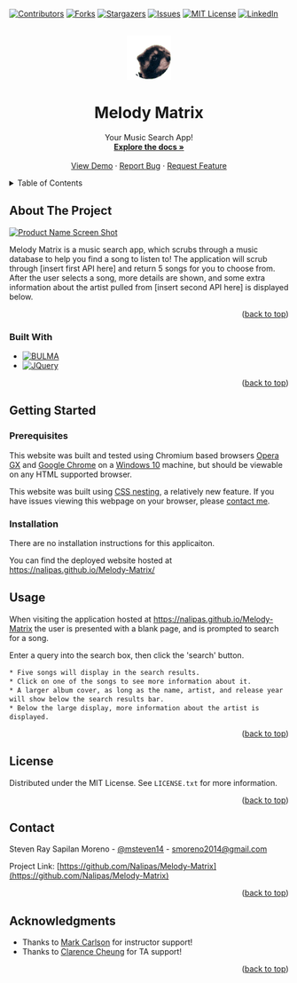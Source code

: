 <!-- Improved compatibility of back to top link: See: https://github.com/othneildrew/Best-README-Template/pull/73 -->
<a name="readme-top"></a>
<!--
*** Thanks for checking out the Best-README-Template. If you have a suggestion
*** that would make this better, please fork the repo and create a pull request
*** or simply open an issue with the tag "enhancement".
*** Don't forget to give the project a star!
*** Thanks again! Now go create something AMAZING! :D
-->



<!-- PROJECT SHIELDS -->
<!--
*** I'm using markdown "reference style" links for readability.
*** Reference links are enclosed in brackets [ ] instead of parentheses ( ).
*** See the bottom of this document for the declaration of the reference variables
*** for contributors-url, forks-url, etc. This is an optional, concise syntax you may use.
*** https://www.markdownguide.org/basic-syntax/#reference-style-links
-->
[![Contributors][contributors-shield]][contributors-url]
[![Forks][forks-shield]][forks-url]
[![Stargazers][stars-shield]][stars-url]
[![Issues][issues-shield]][issues-url]
[![MIT License][license-shield]][license-url]
[![LinkedIn][linkedin-shield]][linkedin-url]



<!-- PROJECT LOGO -->
<br />
<div align="center">
  <a href="https://github.com/Nalipas/Melody-Matrix">
    <img src="./assets/images/pedroraccoon.gif" alt="pepesadrain" width="80" height="80">
  </a>

<h1 align="center">Melody Matrix</h1>

  <p align="center">
    Your Music Search App!
    <br />
    <a href="https://github.com/Nalipas/Melody-Matrix"><strong>Explore the docs »</strong></a>
    <br />
    <br />
    <a href="https://github.com/Nalipas/Melody-Matrix">View Demo</a>
    ·
    <a href="https://github.com/Nalipas/Melody-Matrix/issues/new?labels=bug&template=bug-report---.md">Report Bug</a>
    ·
    <a href="https://github.com/Nalipas/Melody-Matrix/issues/new?labels=enhancement&template=feature-request---.md">Request Feature</a>
  </p>
</div>



<!-- TABLE OF CONTENTS -->
<details>
  <summary>Table of Contents</summary>
  <ol>
    <li>
      <a href="#about-the-project">About The Project</a>
      <ul>
        <li><a href="#built-with">Built With</a></li>
      </ul>
    </li>
    <li>
      <a href="#getting-started">Getting Started</a>
      <ul>
        <li><a href="#prerequisites">Prerequisites</a></li>
        <li><a href="#installation">Installation</a></li>
      </ul>
    </li>
    <li><a href="#usage">Usage</a></li>
    <li><a href="#license">License</a></li>
    <li><a href="#contact">Contact</a></li>
    <li><a href="#acknowledgments">Acknowledgments</a></li>
  </ol>
</details>


<!-- ABOUT THE PROJECT -->
## About The Project

[![Product Name Screen Shot][product-screenshot]](https://example.com)

Melody Matrix is a music search app, which scrubs through a music database to help you find a song to listen to! The application will scrub through [insert first API here] and return 5 songs for you to choose from. After the user selects a song, more details are shown, and some extra information about the artist pulled from [insert second API here] is displayed below.

<p align="right">(<a href="#readme-top">back to top</a>)</p>



### Built With

* [![BULMA][BULMA.io]][BULMA-url]
* [![JQuery][JQuery.com]][JQuery-url]

<p align="right">(<a href="#readme-top">back to top</a>)</p>



<!-- GETTING STARTED -->
## Getting Started
### Prerequisites

This website was built and tested using Chromium based browsers <a href="https://www.opera.com/gx">Opera GX</a> and <a href="(https://www.google.com/chrome/">Google Chrome</a> on a <a href="https://www.microsoft.com/en-us/software-download/windows10%20">Windows 10</a> machine, but should be viewable on any HTML supported browser.

This website was built using <a href="https://developer.mozilla.org/en-US/docs/Web/CSS/CSS_nesting/Using_CSS_nesting">CSS nesting</a>, a relatively new feature. If you have issues viewing this webpage on your browser, please <a href="mailto:smoreno2014@gmail.com">contact me</a>.

### Installation

There are no installation instructions for this applicaiton. 

You can find the deployed website hosted at https://nalipas.github.io/Melody-Matrix/




<!-- USAGE EXAMPLES -->
## Usage

When visiting the application hosted at <a href="https://nalipas.github.io/Melody-Matrix/">https://nalipas.github.io/Melody-Matrix</a> the user is presented with a blank page, and is prompted to search for a song.

Enter a query into the search box, then click the 'search' button.

```
* Five songs will display in the search results.
* Click on one of the songs to see more information about it.
* A larger album cover, as long as the name, artist, and release year will show below the search results bar.
* Below the large display, more information about the artist is displayed.
```

<p align="right">(<a href="#readme-top">back to top</a>)</p>


<!-- LICENSE -->
## License

Distributed under the MIT License. See `LICENSE.txt` for more information.

<p align="right">(<a href="#readme-top">back to top</a>)</p>



<!-- CONTACT -->
## Contact

Steven Ray Sapilan Moreno - [@msteven14](https://twitter.com/msteven14) - smoreno2014@gmail.com

Project Link: [https://github.com/Nalipas/Melody-Matrix](https://github.com/Nalipas/Melody-Matrix)

<p align="right">(<a href="#readme-top">back to top</a>)</p>



<!-- ACKNOWLEDGMENTS -->
## Acknowledgments

* Thanks to [Mark Carlson](https://github.com/mark-carlson) for instructor support!
* Thanks to [Clarence Cheung](https://github.com/kleranscoding) for TA support!

<p align="right">(<a href="#readme-top">back to top</a>)</p>



<!-- MARKDOWN LINKS & IMAGES -->
<!-- https://www.markdownguide.org/basic-syntax/#reference-style-links -->
[contributors-shield]: https://img.shields.io/github/contributors/Nalipas/Melody-Matrix.svg?style=for-the-badge
[contributors-url]: https://github.com/Nalipas/Melody-Matrix/graphs/contributors
[forks-shield]: https://img.shields.io/github/forks/Nalipas/Melody-Matrix.svg?style=for-the-badge
[forks-url]: https://github.com/Nalipas/Melody-Matrix/network/members
[stars-shield]: https://img.shields.io/github/stars/Nalipas/Melody-Matrix.svg?style=for-the-badge
[stars-url]: https://github.com/Nalipas/Melody-Matrix/stargazers
[issues-shield]: https://img.shields.io/github/issues/Nalipas/Melody-Matrix.svg?style=for-the-badge
[issues-url]: https://github.com/Nalipas/Melody-Matrix/issues
[license-shield]: https://img.shields.io/github/license/Nalipas/Melody-Matrix.svg?style=for-the-badge
[license-url]: https://github.com/Nalipas/Melody-Matrix/blob/master/LICENSE.txt
[linkedin-shield]: https://img.shields.io/badge/-LinkedIn-black.svg?style=for-the-badge&logo=linkedin&colorB=555
[linkedin-url]: https://linkedin.com/in/msteven14
[product-screenshot]: ./assets/images/WeatherDashboardScreenshot.png
[BULMA.io]: https://img.shields.io/badge/bulma-00D0B1?style=for-the-badge&logo=bulma&logoColor=white
[BULMA-url]: https://bulma.io
[JQuery.com]: https://img.shields.io/badge/jQuery-0769AD?style=for-the-badge&logo=jquery&logoColor=white
[JQuery-url]: https://jquery.com 
